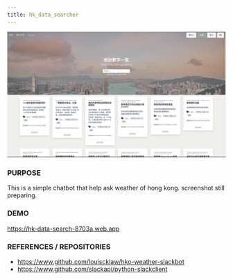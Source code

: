 ```yaml
---
title: hk_data_searcher
---
```


![](./assets/hk_data_searcher/thumbnail.png)

### PURPOSE

This is a simple chatbot that help ask weather of hong kong. screenshot still preparing.

### DEMO

https://hk-data-search-8703a.web.app

### REFERENCES / REPOSITORIES

- https://www.github.com/louiscklaw/hko-weather-slackbot
- https://www.github.com/slackapi/python-slackclient

